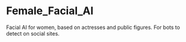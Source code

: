 # Female_Facial_AI
Facial AI for women, based on actresses and public figures. For bots to detect on social sites.
